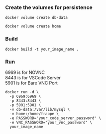 ### Create the volumes for persistence

```shell
docker volume create db-data

docker volume create home
```

### Build

```shell
docker build -t your_image_name .
```

### Run

6969 is for NOVNC \
8443 is for VSCode Server \
5901 is for Bare VNC Port

```
docker run -d \
  -p 6969:6969 \
  -p 8443:8443 \
  -p 5901:5901 \
  -v db-data:/var/lib/mysql \
  -v home:/home/frappe \
  -e PASSWORD="your_code_server_password" \
  -e VNC_PASSWORD="your_vnc_password" \
  your_image_name

```